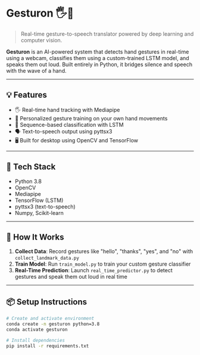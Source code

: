 # Gesturon 🖐️🤖

> Real-time gesture-to-speech translator powered by deep learning and computer vision.

**Gesturon** is an AI-powered system that detects hand gestures in real-time using a webcam, classifies them using a custom-trained LSTM model, and speaks them out loud. Built entirely in Python, it bridges silence and speech with the wave of a hand.

---

## 💡 Features

- 🖐️ Real-time hand tracking with Mediapipe
- 🎯 Personalized gesture training on your own hand movements
- 🧠 Sequence-based classification with LSTM
- 🗣️ Text-to-speech output using pyttsx3
- 🖥️ Built for desktop using OpenCV and TensorFlow

---

## 📂 Tech Stack

- Python 3.8
- OpenCV
- Mediapipe
- TensorFlow (LSTM)
- pyttsx3 (text-to-speech)
- Numpy, Scikit-learn

---

## 🚀 How It Works

1. **Collect Data**: Record gestures like "hello", "thanks", "yes", and "no" with `collect_landmark_data.py`
2. **Train Model**: Run `train_model.py` to train your custom gesture classifier
3. **Real-Time Prediction**: Launch `real_time_predictor.py` to detect gestures and speak them out loud in real time

---

## 📦 Setup Instructions

```bash
# Create and activate environment
conda create -n gesturon python=3.8
conda activate gesturon

# Install dependencies
pip install -r requirements.txt
